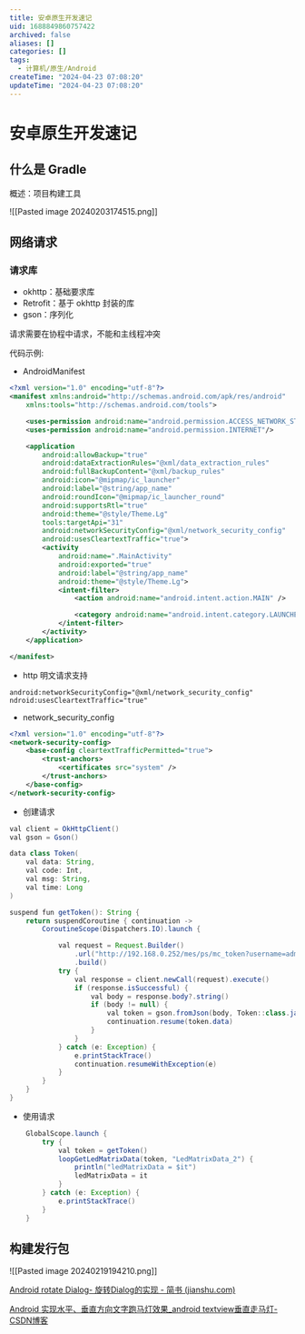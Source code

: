 ```yaml
---
title: 安卓原生开发速记
uid: 1688849860757422
archived: false
aliases: []
categories: []
tags:
  - 计算机/原生/Android
createTime: "2024-04-23 07:08:20"
updateTime: "2024-04-23 07:08:20"
---
```


# 安卓原生开发速记

## 什么是 Gradle

概述：项目构建工具

![[Pasted image 20240203174515.png]]

## 网络请求

### 请求库

- okhttp：基础要求库
- Retrofit：基于 okhttp 封装的库
- gson：序列化

请求需要在协程中请求，不能和主线程冲突

代码示例:

- AndroidManifest

```XML
<?xml version="1.0" encoding="utf-8"?>
<manifest xmlns:android="http://schemas.android.com/apk/res/android"
    xmlns:tools="http://schemas.android.com/tools">

    <uses-permission android:name="android.permission.ACCESS_NETWORK_STATE" />
    <uses-permission android:name="android.permission.INTERNET"/>

    <application
        android:allowBackup="true"
        android:dataExtractionRules="@xml/data_extraction_rules"
        android:fullBackupContent="@xml/backup_rules"
        android:icon="@mipmap/ic_launcher"
        android:label="@string/app_name"
        android:roundIcon="@mipmap/ic_launcher_round"
        android:supportsRtl="true"
        android:theme="@style/Theme.Lg"
        tools:targetApi="31"
        android:networkSecurityConfig="@xml/network_security_config"
        android:usesCleartextTraffic="true">
        <activity
            android:name=".MainActivity"
            android:exported="true"
            android:label="@string/app_name"
            android:theme="@style/Theme.Lg">
            <intent-filter>
                <action android:name="android.intent.action.MAIN" />

                <category android:name="android.intent.category.LAUNCHER" />
            </intent-filter>
        </activity>
    </application>

</manifest>
```

- http 明文请求支持

```shell
android:networkSecurityConfig="@xml/network_security_config"
ndroid:usesCleartextTraffic="true"
```

- network_security_config

```XML
<?xml version="1.0" encoding="utf-8"?>
<network-security-config>
    <base-config cleartextTrafficPermitted="true">
        <trust-anchors>
            <certificates src="system" />
        </trust-anchors>
    </base-config>
</network-security-config>
```

- 创建请求

```java
val client = OkHttpClient()
val gson = Gson()

data class Token(
    val data: String,
    val code: Int,
    val msg: String,
    val time: Long
)

suspend fun getToken(): String {
    return suspendCoroutine { continuation ->
        CoroutineScope(Dispatchers.IO).launch {

            val request = Request.Builder()
                .url("http://192.168.0.252/mes/ps/mc_token?username=admin&password=888")
                .build()
            try {
                val response = client.newCall(request).execute()
                if (response.isSuccessful) {
                    val body = response.body?.string()
                    if (body != null) {
                        val token = gson.fromJson(body, Token::class.java)
                        continuation.resume(token.data)
                    }
                }
            } catch (e: Exception) {
                e.printStackTrace()
                continuation.resumeWithException(e)
            }
        }
    }
}
```

- 使用请求

```java
    GlobalScope.launch {
        try {
            val token = getToken()
            loopGetLedMatrixData(token, "LedMatrixData_2") {
                println("ledMatrixData = $it")
                ledMatrixData = it
            }
        } catch (e: Exception) {
            e.printStackTrace()
        }
    }
```

## 构建发行包

![[Pasted image 20240219194210.png]]

[Android rotate Dialog- 旋转Dialog的实现 - 简书 (jianshu.com)](https://www.jianshu.com/p/b986df7951a4)

[Android 实现水平、垂直方向文字跑马灯效果\_android textview垂直走马灯-CSDN博客](https://blog.csdn.net/weixin_53324308/article/details/130427159)
